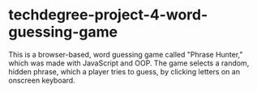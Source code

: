 # techdegree-project-4-word-guessing-game


This is a browser-based, word guessing game called "Phrase Hunter," which was made with JavaScript and OOP.
The game selects a random, hidden phrase, which a player tries to guess, by clicking letters on an onscreen keyboard.